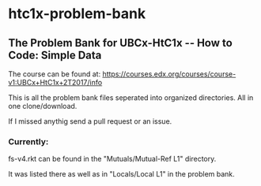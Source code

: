 # htc1x-problem-bank

## The Problem Bank for UBCx-HtC1x -- How to Code: Simple Data

The course can be found at:
https://courses.edx.org/courses/course-v1:UBCx+HtC1x+2T2017/info

This is all the problem bank files seperated into organized directories.
All in one clone/download.

If I missed anythig send a pull request or an issue.

### Currently:
fs-v4.rkt  can be found in the "Mutuals/Mutual-Ref L1" directory.

It was listed there as well as in "Locals/Local L1" in the problem bank.
